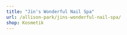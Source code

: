 ```yaml
---
title: "Jin's Wonderful Nail Spa"
url: /allison-park/jins-wonderful-nail-spa/
shop: Kosmetik
---
```

